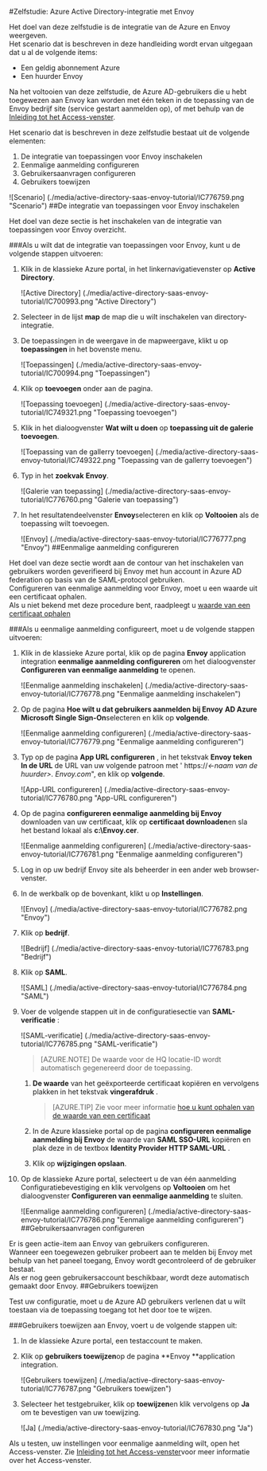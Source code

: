 <properties 
    pageTitle="Zelfstudie: Azure Active Directory-integratie met Envoy | Microsoft Azure" 
    description="Meer informatie over het Envoy met Azure Active Directory gebruiken voor het inschakelen van eenmalige aanmelding, geautomatiseerde provisioning en meer!" 
    services="active-directory" 
    authors="jeevansd"  
    documentationCenter="na" 
    manager="femila"/>
<tags 
    ms.service="active-directory" 
    ms.devlang="na" 
    ms.topic="article" 
    ms.tgt_pltfrm="na" 
    ms.workload="identity" 
    ms.date="09/29/2016" 
    ms.author="jeedes" />

#<a name="tutorial-azure-active-directory-integration-with-envoy"></a>Zelfstudie: Azure Active Directory-integratie met Envoy
  
Het doel van deze zelfstudie is de integratie van de Azure en Envoy weergeven.  
Het scenario dat is beschreven in deze handleiding wordt ervan uitgegaan dat u al de volgende items:

-   Een geldig abonnement Azure
-   Een huurder Envoy
  
Na het voltooien van deze zelfstudie, de Azure AD-gebruikers die u hebt toegewezen aan Envoy kan worden met één teken in de toepassing van de Envoy bedrijf site (service gestart aanmelden op), of met behulp van de [Inleiding tot het Access-venster](active-directory-saas-access-panel-introduction.md).
  
Het scenario dat is beschreven in deze zelfstudie bestaat uit de volgende elementen:

1.  De integratie van toepassingen voor Envoy inschakelen
2.  Eenmalige aanmelding configureren
3.  Gebruikersaanvragen configureren
4.  Gebruikers toewijzen

![Scenario] (./media/active-directory-saas-envoy-tutorial/IC776759.png "Scenario")
##<a name="enabling-the-application-integration-for-envoy"></a>De integratie van toepassingen voor Envoy inschakelen
  
Het doel van deze sectie is het inschakelen van de integratie van toepassingen voor Envoy overzicht.

###<a name="to-enable-the-application-integration-for-envoy-perform-the-following-steps"></a>Als u wilt dat de integratie van toepassingen voor Envoy, kunt u de volgende stappen uitvoeren:

1.  Klik in de klassieke Azure portal, in het linkernavigatievenster op **Active Directory**.

    ![Active Directory] (./media/active-directory-saas-envoy-tutorial/IC700993.png "Active Directory")

2.  Selecteer in de lijst **map** de map die u wilt inschakelen van directory-integratie.

3.  De toepassingen in de weergave in de mapweergave, klikt u op **toepassingen** in het bovenste menu.

    ![Toepassingen] (./media/active-directory-saas-envoy-tutorial/IC700994.png "Toepassingen")

4.  Klik op **toevoegen** onder aan de pagina.

    ![Toepassing toevoegen] (./media/active-directory-saas-envoy-tutorial/IC749321.png "Toepassing toevoegen")

5.  Klik in het dialoogvenster **Wat wilt u doen** op **toepassing uit de galerie toevoegen**.

    ![Toepassing van de gallerry toevoegen] (./media/active-directory-saas-envoy-tutorial/IC749322.png "Toepassing van de gallerry toevoegen")

6.  Typ in het **zoekvak** **Envoy**.

    ![Galerie van toepassing] (./media/active-directory-saas-envoy-tutorial/IC776760.png "Galerie van toepassing")

7.  In het resultatendeelvenster **Envoy**selecteren en klik op **Voltooien** als de toepassing wilt toevoegen.

    ![Envoy] (./media/active-directory-saas-envoy-tutorial/IC776777.png "Envoy")
##<a name="configuring-single-sign-on"></a>Eenmalige aanmelding configureren
  
Het doel van deze sectie wordt aan de contour van het inschakelen van gebruikers worden geverifieerd bij Envoy met hun account in Azure AD federation op basis van de SAML-protocol gebruiken.  
Configureren van eenmalige aanmelding voor Envoy, moet u een waarde uit een certificaat ophalen.  
Als u niet bekend met deze procedure bent, raadpleegt u [waarde van een certificaat ophalen](http://youtu.be/YKQF266SAxI)

###<a name="to-configure-single-sign-on-perform-the-following-steps"></a>Als u eenmalige aanmelding configureert, moet u de volgende stappen uitvoeren:

1.  Klik in de klassieke Azure portal, klik op de pagina **Envoy** application integration **eenmalige aanmelding configureren** om het dialoogvenster **Configureren van eenmalige aanmelding** te openen.

    ![Eenmalige aanmelding inschakelen] (./media/active-directory-saas-envoy-tutorial/IC776778.png "Eenmalige aanmelding inschakelen")

2.  Op de pagina **Hoe wilt u dat gebruikers aanmelden bij Envoy** **AD Azure Microsoft Single Sign-On**selecteren en klik op **volgende**.

    ![Eenmalige aanmelding configureren] (./media/active-directory-saas-envoy-tutorial/IC776779.png "Eenmalige aanmelding configureren")

3.  Typ op de pagina **App URL configureren** , in het tekstvak **Envoy teken In de URL** de URL van uw volgende patroon met ' https://*\<-naam van de huurder\>. Envoy.com*", en klik op **volgende**.

    ![App-URL configureren] (./media/active-directory-saas-envoy-tutorial/IC776780.png "App-URL configureren")

4.  Op de pagina **configureren eenmalige aanmelding bij Envoy** downloaden van uw certificaat, klik op **certificaat downloaden**en sla het bestand lokaal als **c:\\Envoy.cer**.

    ![Eenmalige aanmelding configureren] (./media/active-directory-saas-envoy-tutorial/IC776781.png "Eenmalige aanmelding configureren")

5.  Log in op uw bedrijf Envoy site als beheerder in een ander web browser-venster.

6.  In de werkbalk op de bovenkant, klikt u op **Instellingen**.

    ![Envoy] (./media/active-directory-saas-envoy-tutorial/IC776782.png "Envoy")

7.  Klik op **bedrijf**.

    ![Bedrijf] (./media/active-directory-saas-envoy-tutorial/IC776783.png "Bedrijf")

8.  Klik op **SAML**.

    ![SAML] (./media/active-directory-saas-envoy-tutorial/IC776784.png "SAML")

9.  Voer de volgende stappen uit in de configuratiesectie van **SAML-verificatie** :

    ![SAML-verificatie] (./media/active-directory-saas-envoy-tutorial/IC776785.png "SAML-verificatie")

    >[AZURE.NOTE] De waarde voor de HQ locatie-ID wordt automatisch gegenereerd door de toepassing.

    1.  **De waarde** van het geëxporteerde certificaat kopiëren en vervolgens plakken in het tekstvak **vingerafdruk** .  

        >[AZURE.TIP] Zie voor meer informatie [hoe u kunt ophalen van de waarde van een certificaat](http://youtu.be/YKQF266SAxI)

    2.  In de Azure klassieke portal op de pagina **configureren eenmalige aanmelding bij Envoy** de waarde van **SAML SSO-URL** kopiëren en plak deze in de textbox **Identity Provider HTTP SAML-URL** .
    3.  Klik op **wijzigingen opslaan**.

10. Op de klassieke Azure portal, selecteert u de van één aanmelding Configuratiebevestiging en klik vervolgens op **Voltooien** om het dialoogvenster **Configureren van eenmalige aanmelding** te sluiten.

    ![Eenmalige aanmelding configureren] (./media/active-directory-saas-envoy-tutorial/IC776786.png "Eenmalige aanmelding configureren")
##<a name="configuring-user-provisioning"></a>Gebruikersaanvragen configureren
  
Er is geen actie-item aan Envoy van gebruikers configureren.  
Wanneer een toegewezen gebruiker probeert aan te melden bij Envoy met behulp van het paneel toegang, Envoy wordt gecontroleerd of de gebruiker bestaat.  
Als er nog geen gebruikersaccount beschikbaar, wordt deze automatisch gemaakt door Envoy.
##<a name="assigning-users"></a>Gebruikers toewijzen
  
Test uw configuratie, moet u de Azure AD gebruikers verlenen dat u wilt toestaan via de toepassing toegang tot het door toe te wijzen.

###<a name="to-assign-users-to-envoy-perform-the-following-steps"></a>Gebruikers toewijzen aan Envoy, voert u de volgende stappen uit:

1.  In de klassieke Azure portal, een testaccount te maken.

2.  Klik op **gebruikers toewijzen**op de pagina **Envoy **application integration.

    ![Gebruikers toewijzen] (./media/active-directory-saas-envoy-tutorial/IC776787.png "Gebruikers toewijzen")

3.  Selecteer het testgebruiker, klik op **toewijzen**en klik vervolgens op **Ja** om te bevestigen van uw toewijzing.

    ![Ja] (./media/active-directory-saas-envoy-tutorial/IC767830.png "Ja")
  
Als u testen, uw instellingen voor eenmalige aanmelding wilt, open het Access-venster. Zie [Inleiding tot het Access-venster](active-directory-saas-access-panel-introduction.md)voor meer informatie over het Access-venster.